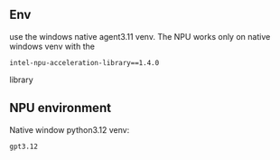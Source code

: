 ## Env

use the windows native agent3.11 venv.
The NPU works only on native windows venv with the 
```
intel-npu-acceleration-library==1.4.0
```
library

## NPU environment

Native window python3.12 venv:
```
gpt3.12
```